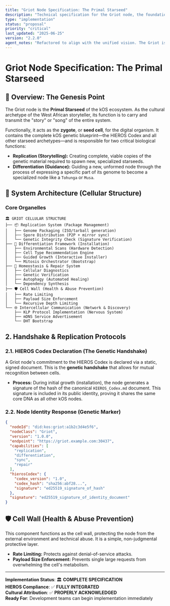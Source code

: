 ```yaml
---
title: "Griot Node Specification: The Primal Starseed"
description: "Technical specification for the Griot node, the foundational 'starseed' or 'zygote' of the kOS ecosystem."
type: "implementation"
status: "proposal"
priority: "critical"
last_updated: "2025-06-25"
version: "2.2.0"
agent_notes: "Refactored to align with the unified vision. The Griot is now framed as the 'Primal Starseed', the cultural archetype whose biological function is to be the zygote for the entire system."
---
```


# Griot Node Specification: The Primal Starseed

## 🎯 Overview: The Genesis Point

The Griot node is the **Primal Starseed** of the kOS ecosystem. As the cultural archetype of the West African storyteller, its function is to carry and transmit the "story" or "song" of the entire system.

Functionally, it acts as the **zygote**, or **seed cell**, for the digital organism. It contains the complete kOS genetic blueprint—the HIEROS Codex and all other starseed archetypes—and is responsible for two critical biological functions:
-   **Replication (Storytelling):** Creating complete, viable copies of the genetic material required to spawn new, specialized starseeds.
-   **Differentiation (Guidance):** Guiding a new, unformed node through the process of expressing a specific part of its genome to become a specialized node like a `Tohunga` or `Musa`.

## 🧬 System Architecture (Cellular Structure)

### Core Organelles

```
🏛️ GRIOT CELLULAR STRUCTURE
├── 📦 Replication System (Package Management)
│   ├── Genome Packaging (ISO/tarball generation)
│   ├── Spore Distribution (P2P + mirror sync)
│   └── Genetic Integrity Check (Signature Verification)
├── 🔧 Differentiation Framework (Installation)
│   ├── Environmental Scans (Hardware Detection)
│   ├── Cell Type Recommendation Engine
│   ├── Guided Growth (Interactive Installer)
│   └── Mitosis Orchestrator (Bootstrap)
├── 🔄 Homeostasis & Repair System
│   ├── Cellular Diagnostics
│   ├── Genetic Verification
│   ├── Autophagy (Automated Healing)
│   └── Dependency Synthesis
├── 🛡️ Cell Wall (Health & Abuse Prevention)
│   ├── Rate Limiting
│   ├── Payload Size Enforcement
│   └── Recursive Depth Limiting
└── 🌐 Intercellular Communication (Network & Discovery)
    ├── KLP Protocol Implementation (Nervous System)
    ├── mDNS Service Advertisement
    └── DHT Bootstrap
```

## 2. Handshake & Replication Protocols

### 2.1. HIEROS Codex Declaration (The Genetic Handshake)

A Griot node's commitment to the HIEROS Codex is declared via a static, signed document. This is the **genetic handshake** that allows for mutual recognition between cells.

- **Process:** During initial growth (installation), the node generates a signature of the hash of the canonical `HIEROS_Codex.md` document. This signature is included in its public identity, proving it shares the same core DNA as all other kOS nodes.

### 2.2. Node Identity Response (Genetic Marker)

```json
{
  "nodeId": "did:kos:griot:a1b2c3d4e5f6",
  "nodeClass": "Griot",
  "version": "1.0.0",
  "endpoint": "https://griot.example.com:30437",
  "capabilities": [
    "replication",
    "differentiation",
    "sync",
    "repair"
  ],
  "hierosCodex": {
    "codex_version": "1.0",
    "codex_hash": "sha256:abf28...",
    "signature": "ed25519_signature_of_hash"
  },
  "signature": "ed25519_signature_of_identity_document"
}
```

## 🛡️ Cell Wall (Health & Abuse Prevention)

This component functions as the cell wall, protecting the node from the external environment and technical abuse. It is a simple, non-judgmental protective layer.
-   **Rate Limiting:** Protects against denial-of-service attacks.
-   **Payload Size Enforcement:** Prevents single large requests from overwhelming the cell's metabolism.

---

**Implementation Status**: 🏛️ **COMPLETE SPECIFICATION**  
**HIEROS Compliance**: ✅ **FULLY INTEGRATED**  
**Cultural Attribution**: ✅ **PROPERLY ACKNOWLEDGED**  
**Ready For**: Development teams can begin implementation immediately 